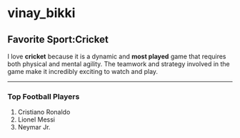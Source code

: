# vinay_bikki
## Favorite Sport:Cricket

I love **cricket** because it is a dynamic and **most played** game that requires both physical and mental agility. The teamwork and strategy involved in the game make it incredibly exciting to watch and play.

---

### Top Football Players

1. Cristiano Ronaldo
2. Lionel Messi
3. Neymar Jr.